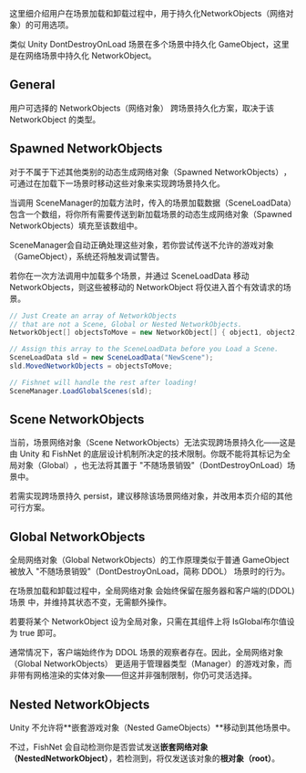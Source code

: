 这里细介绍用户在场景加载和卸载过程中，用于持久化 ​NetworkObjects（网络对象）​​的可用选项。

类似 Unity DontDestroyOnLoad 场景在多个场景中持久化 GameObject，这里是在网络场景中持久化 NetworkObject。

## General

用户可选择的 ​NetworkObjects（网络对象）​​ 跨场景持久化方案，取决于该 NetworkObject 的类型。

## Spawned NetworkObjects

对于不属于下述其他类别的动态生成网络对象（Spawned NetworkObjects）​，可通过在加载下一场景时移动这些对象来实现跨场景持久化。

当调用 SceneManager ​的加载方法时，传入的场景加载数据（SceneLoadData）​包含一个数组，将你所有需要传送到新加载场景的动态生成网络对象（Spawned NetworkObjects）​填充至该数组中。

SceneManager ​会自动正确处理这些对象，若你尝试传送不允许的游戏对象（GameObject），系统还将触发调试警告。

若你在一次方法调用中加载多个场景，并通过 ​SceneLoadData​ 移动 NetworkObjects，则这些被移动的 NetworkObject 将仅进入首个有效请求的场景。

```C#
// Just Create an array of NetworkObjects 
// that are not a Scene, Global or Nested NetworkObjects.
NetworkObject[] objectsToMove = new NetworkObject[] { object1, object2, object3 }

// Assign this array to the SceneLoadData before you Load a Scene.
SceneLoadData sld = new SceneLoadData("NewScene");
sld.MovedNetworkObjects = objectsToMove;

// Fishnet will handle the rest after loading!
SceneManager.LoadGlobalScenes(sld);
```

## Scene NetworkObjects

当前，​场景网络对象（Scene NetworkObjects）​​无法实现跨场景持久化——这是由 Unity 和 FishNet 的底层设计机制所决定的技术限制。你既不能将其标记为 ​全局对象（Global）​，也无法将其置于 ​​"不随场景销毁"（DontDestroyOnLoad）​​ 场景中。

若需实现跨场景持久 persist，建议移除该场景网络对象，并改用本页介绍的其他可行方案。

## Global NetworkObjects

全局网络对象（Global NetworkObjects）​的工作原理类似于普通 ​GameObject​ 被放入 ​​"不随场景销毁"（DontDestroyOnLoad，简称 DDOL）​​ 场景时的行为。

在场景加载和卸载过程中，​全局网络对象​ 会始终保留在服务器和客户端的 ​​(DDOL) 场景​ 中，并维持其状态不变，​无需额外操作。

若要将某个 ​NetworkObject​ 设为全局对象，只需在其组件上将 ​IsGlobal​ 布尔值设为 ​true​ 即可。

通常情况下，客户端始终作为 ​DDOL 场景​ 的观察者存在。因此，​全局网络对象（Global NetworkObjects）​​ 更适用于 ​管理器类型（Manager）​​ 的游戏对象，而非带有网格渲染的实体对象——但这并非强制限制，你仍可灵活选择。

## Nested NetworkObjects

Unity 不允许将**嵌套游戏对象（Nested GameObjects）**移动到其他场景中。

不过，FishNet 会自动检测你是否尝试发送**嵌套网络对象（NestedNetworkObject）**，若检测到，将仅发送该对象的**根对象（root）**。
